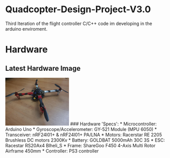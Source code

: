 # Quadcopter-Design-Project-V3.0
Third Iteration of the flight controller C/C++ code im developing in the arduino enviroment.

# Hardware
## Latest Hardware Image
<img src="https://github.com/AmeerJ97/Quadcopter-Design-Project-V3.0/blob/master/Images/Lastest_HW_image.jpg" alt="HW figure" width="200">
### Hardware 'Specs':  
* Microcontroller: Arduino Uno  
* Gyroscope/Accelerometer: GY-521 Module (MPU 6050)  
* Transceiver: nRF24l01+ & nRF24l01+ PA/LNA  
* Motors: Racerstar RE 2205 Brushless DC motors 2300Kv  
* Battery: GOLDBAT 5000mAh 30C 3S  
* ESC: Racestar RS20Ax4 Blheli_S  
* Frame: ShareGoo F450 4-Axis Multi Rotor Airframe 450mm  
* Controller: PS3 controller  